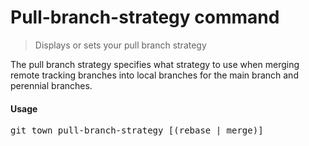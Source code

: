 <h1 textrun="command-heading">Pull-branch-strategy command</h1>

<blockquote textrun="command-summary">
Displays or sets your pull branch strategy
</blockquote>

<a textrun="command-description">
The pull branch strategy specifies what strategy to use
when merging remote tracking branches into local branches
for the main branch and perennial branches.
</a>


#### Usage

<pre textrun="command-usage">
git town pull-branch-strategy [(rebase | merge)]
</pre>
